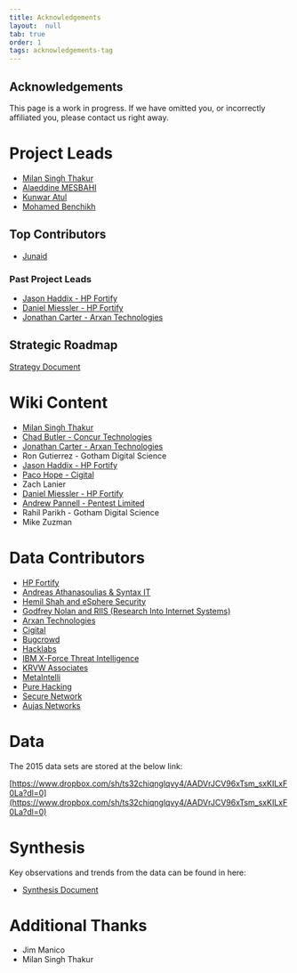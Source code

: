 ```yaml
---
title: Acknowledgements
layout:  null
tab: true
order: 1
tags: acknowledgements-tag
---
```


## Acknowledgements

This page is a work in progress. If we have omitted you, or incorrectly affiliated you, please contact us right away.

# Project Leads
- [Milan Singh Thakur](milan@owasp.org)
- [Alaeddine MESBAHI](https://www.linkedin.com/in/alaeddine-mesbahi-2608681a/)
- [Kunwar Atul](https://www.linkedin.com/in/kunwaratulhax0r/)
- [Mohamed Benchikh](https://www.linkedin.com/in/mohamedbenchikh/)


## Top Contributors
- [Junaid]()

### Past Project Leads

- [Jason Haddix - HP Fortify](jason.haddix@owasp.org)
- [Daniel Miessler - HP Fortify](daniel.meissler@owasp.org)
- [Jonathan Carter - Arxan Technologies](jonthan.carter@owasp.org)


## Strategic Roadmap

[Strategy Document](https://www.owasp.org/images/f/ff/OWASP_Mobile_Top_Ten_2015_-_Strategy.pdf)

# Wiki Content

- [Milan Singh Thakur](milan@owasp.org)
- [Chad Butler - Concur Technologies](chad.butler@owasp.org)
- [Jonathan Carter - Arxan Technologies](jonathan.carter@owasp.org)
- Ron Gutierrez - Gotham Digital Science
- [Jason Haddix - HP Fortify](jason.haddix@owasp.org)
- [Paco Hope - Cigital](paco@owasp.org)
- Zach Lanier
- [Daniel Miessler - HP Fortify](daniel.meissler@owasp.org)
- [Andrew Pannell - Pentest Limited](andrew.pannell@owasp.org)
- Rahil Parikh - Gotham Digital Science
- Mike Zuzman


# Data Contributors

- [HP Fortify](http://www8.hp.com/us/en/software-solutions/fortify-on-demand-application-security/mobile-application-security.html)
- [Andreas Athanasoulias & Syntax IT](https://twitter.com/andresitoath)
- [Hemil Shah and eSphere Security](http://www.espheresecurity.com/)
- [Godfrey Nolan and RIIS (Research Into Internet Systems)](http://www.riis.com/)
- [Arxan Technologies](http://www.arxan.com/)
- [Cigital](http://www.cigital.com/)
- [Bugcrowd](http://www.bugcrowd.com/)
- [Hacklabs](http://www.hacklabs.com/)
- [IBM X-Force Threat Intelligence](http://www.ibm.com/security/xforce/)
- [KRVW Associates](http://www.krvw.com/)
- [MetaIntelli](http://www.metaintelli.com/)
- [Pure Hacking](http://www.purehacking.com/)
- [Secure Network](http://www.securenetwork.it/)
- [Aujas Networks](https://aujas.com/)

# Data

The 2015 data sets are stored at the below link:

[https://www.dropbox.com/sh/ts32chiqnglqvy4/AADVrJCV96xTsm_sxKILxF0La?dl=0](https://www.dropbox.com/sh/ts32chiqnglqvy4/AADVrJCV96xTsm_sxKILxF0La?dl=0)

# Synthesis

Key observations and trends from the data can be found in here:

 - [Synthesis Document](https://www.owasp.org/images/9/96/OWASP_Mobile_Top_Ten_2015_-_Final_Synthesis.pdf)

# Additional Thanks

 - Jim Manico
 - Milan Singh Thakur
